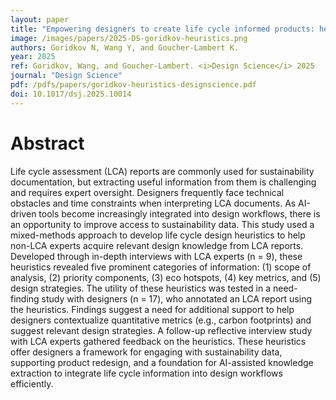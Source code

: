 ```yaml
---
layout: paper
title: "Empowering designers to create life cycle informed products: heuristics for extracting insights from LCA reports"
image: /images/papers/2025-DS-goridkov-heuristics.png
authors: Goridkov N, Wang Y, and Goucher-Lambert K.
year: 2025
ref: Goridkov, Wang, and Goucher-Lambert. <i>Design Science</i> 2025
journal: "Design Science"
pdf: /pdfs/papers/goridkov-heuristics-designscience.pdf
doi: 10.1017/dsj.2025.10014
---
```



# Abstract
Life cycle assessment (LCA) reports are commonly used for sustainability documentation, but extracting useful information from them is challenging and requires expert oversight. Designers frequently face technical obstacles and time constraints when interpreting LCA documents. As AI-driven tools become increasingly integrated into design workflows, there is an opportunity to improve access to sustainability data. This study used a mixed-methods approach to develop life cycle design heuristics to help non-LCA experts acquire relevant design knowledge from LCA reports. Developed through in-depth interviews with LCA experts (n = 9), these heuristics revealed five prominent categories of information: (1) scope of analysis, (2) priority components, (3) eco hotspots, (4) key metrics, and (5) design strategies. The utility of these heuristics was tested in a need-finding study with designers (n = 17), who annotated an LCA report using the heuristics. Findings suggest a need for additional support to help designers contextualize quantitative metrics (e.g., carbon footprints) and suggest relevant design strategies. A follow-up reflective interview study with LCA experts gathered feedback on the heuristics. These heuristics offer designers a framework for engaging with sustainability data, supporting product redesign, and a foundation for AI-assisted knowledge extraction to integrate life cycle information into design workflows efficiently.
